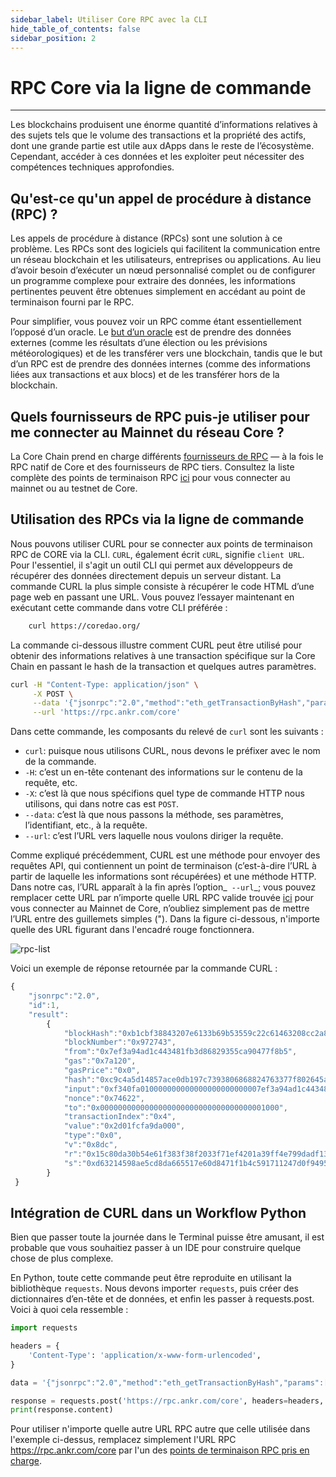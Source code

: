 ```yaml
---
sidebar_label: Utiliser Core RPC avec la CLI
hide_table_of_contents: false
sidebar_position: 2
---
```


# RPC Core via la ligne de commande

---

Les blockchains produisent une énorme quantité d’informations relatives à des sujets tels que le volume des transactions et la propriété des actifs, dont une grande partie est utile aux dApps dans le reste de l’écosystème. Cependant, accéder à ces données et les exploiter peut nécessiter des compétences techniques approfondies.

## Qu'est-ce qu'un appel de procédure à distance (RPC) ?

Les appels de procédure à distance (RPCs) sont une solution à ce problème. Les RPCs sont des logiciels qui facilitent la communication entre un réseau blockchain et les utilisateurs, entreprises ou applications. Au lieu d’avoir besoin d’exécuter un nœud personnalisé complet ou de configurer un programme complexe pour extraire des données, les informations pertinentes peuvent être obtenues simplement en accédant au point de terminaison fourni par le RPC.

Pour simplifier, vous pouvez voir un RPC comme étant essentiellement l’opposé d’un oracle. Le [but d’un oracle](https://cointelegraph.com/learn/what-is-a-blockchain-oracle-and-how-does-it-work) est de prendre des données externes (comme les résultats d’une élection ou les prévisions météorologiques) et de les transférer vers une blockchain, tandis que le but d’un RPC est de prendre des données internes (comme des informations liées aux transactions et aux blocs) et de les transférer hors de la blockchain.

## Quels fournisseurs de RPC puis-je utiliser pour me connecter au Mainnet du réseau Core ?

La Core Chain prend en charge différents [fournisseurs de RPC](https://chainlist.org/chain/1116) — à la fois le RPC natif de Core et des fournisseurs de RPC tiers. Consultez la liste complète des points de terminaison RPC [ici](./rpc-list.md) pour vous connecter au mainnet ou au testnet de Core.

## Utilisation des RPCs via la ligne de commande

Nous pouvons utiliser CURL pour se connecter aux points de terminaison RPC de CORE via la CLI. `CURL`, également écrit `cURL`, signifie `client URL`. Pour l'essentiel, il s'agit un outil CLI qui permet aux développeurs de récupérer des données directement depuis un serveur distant. La commande CURL la plus simple consiste à récupérer le code HTML d’une page web en passant une URL. Vous pouvez l’essayer maintenant en exécutant cette commande dans votre CLI préférée :

```bash
    curl https://coredao.org/
```

La commande ci-dessous illustre comment CURL peut être utilisé pour obtenir des informations relatives à une transaction spécifique sur la Core Chain en passant le hash de la transaction et quelques autres paramètres.

```bash
curl -H "Content-Type: application/json" \
     -X POST \
     --data '{"jsonrpc":"2.0","method":"eth_getTransactionByHash","params":["0xc9c4a5d14857ace0db197c7393806868824763377f802645aacf6f38d9c309b7"],"id":1}' \
     --url 'https://rpc.ankr.com/core'
```

Dans cette commande, les composants du relevé de `curl` sont les suivants :

- `curl`: puisque nous utilisons CURL, nous devons le préfixer avec le nom de la commande.
- `-H`: c’est un en-tête contenant des informations sur le contenu de la requête, etc.
- `-X`: c’est là que nous spécifions quel type de commande HTTP nous utilisons, qui dans notre cas est `POST`.
- `--data`: c’est là que nous passons la méthode, ses paramètres, l’identifiant, etc., à la requête.
- `--url`: c’est l’URL vers laquelle nous voulons diriger la requête.

Comme expliqué précédemment, CURL est une méthode pour envoyer des requêtes API, qui contiennent un point de terminaison (c’est-à-dire l’URL à partir de laquelle les informations sont récupérées) et une méthode HTTP. Dans notre cas, l’URL apparaît à la fin après l’option_` --url`_; vous pouvez remplacer cette URL par n’importe quelle URL RPC valide trouvée [ici](https://chainlist.org/chain/1116) pour vous connecter au Mainnet de Core, n’oubliez simplement pas de mettre l’URL entre des guillemets simples ("). Dans la figure ci-dessous, n'importe quelle des URL figurant dans l'encadré rouge fonctionnera.

![rpc-list](../../static/img/rpc/rpc-1.png)

Voici un exemple de réponse retournée par la commande CURL :

```javascript
{
    "jsonrpc":"2.0",
    "id":1,
    "result":
        {
            "blockHash":"0xb1cbf38843207e6133b69b53559c22c61463208cc2a822a92ba18e30da3054ba",
            "blockNumber":"0x972743",
            "from":"0x7ef3a94ad1c443481fb3d86829355ca90477f8b5",
            "gas":"0x7a120",
            "gasPrice":"0x0",
            "hash":"0xc9c4a5d14857ace0db197c7393806868824763377f802645aacf6f38d9c309b7",
            "input":"0xf340fa010000000000000000000000007ef3a94ad1c443481fb3d86829355ca90477f8b5",
            "nonce":"0x74622",
            "to":"0x0000000000000000000000000000000000001000",
            "transactionIndex":"0x4",
            "value":"0x2d01fcfa9da000",
            "type":"0x0",
            "v":"0x8dc",
            "r":"0x15c80da30b54e61f383f38f2033f71ef4201a39ff4e799dadf13937dde88b1a0",
            "s":"0xd63214598ae5cd8da665517e60d8471f1b4c591711247d0f94958ec0add4ba9"
        }
 }
```

## Intégration de CURL dans un Workflow Python

Bien que passer toute la journée dans le Terminal puisse être amusant, il est probable que vous souhaitiez passer à un IDE pour construire quelque chose de plus complexe.

En Python, toute cette commande peut être reproduite en utilisant la bibliothèque `requests`. Nous devons importer `requests`, puis créer des dictionnaires d’en-tête et de données, et enfin les passer à requests.post. Voici à quoi cela ressemble :

```python
import requests

headers = {
    'Content-Type': 'application/x-www-form-urlencoded',
}

data = '{"jsonrpc":"2.0","method":"eth_getTransactionByHash","params":["0xc9c4a5d14857ace0db197c7393806868824763377f802645aacf6f38d9c309b7"],"id":1}'

response = requests.post('https://rpc.ankr.com/core', headers=headers, data=data)
print(response.content)
```

Pour utiliser n'importe quelle autre URL RPC autre que celle utilisée dans l'exemple ci-dessus, remplacez simplement l'URL RPC https://rpc.ankr.com/core par l'un des [points de terminaison RPC pris en charge](#which-rpc-providers-can-i-use-to-connect-to-core-network-mainnet).
